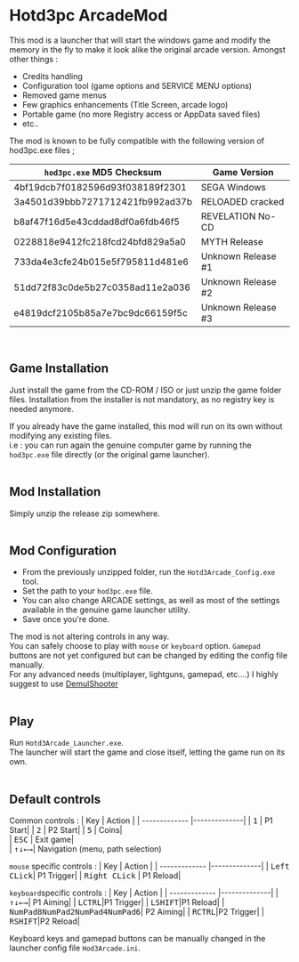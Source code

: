 # Hotd3pc ArcadeMod

This mod is a launcher that will start the windows game and modify the memory in the fly to make it look alike the original arcade version.
Amongst other things :
- Credits handling
- Configuration tool (game options and SERVICE MENU options)
- Removed game menus
- Few graphics enhancements (Title Screen, arcade logo)
- Portable game (no more Registry access or AppData saved files)
- etc..

The mod is known to be fully compatible with the following version of hod3pc.exe files ;

| `hod3pc.exe` MD5 Checksum            | Game Version       | 
| -----------------------------------  |--------------------|
| 4bf19dcb7f0182596d93f038189f2301     | SEGA Windows|
| 3a4501d39bbb7271712421fb992ad37b     | RELOADED cracked|
| b8af47f16d5e43cddad8df0a6fdb46f5     | REVELATION No-CD|
| 0228818e9412fc218fcd24bfd829a5a0     | MYTH Release|
| 733da4e3cfe24b015e5f795811d481e6     | Unknown Release #1|
| 51dd72f83c0de5b27c0358ad11e2a036     | Unknown Release #2|
| e4819dcf2105b85a7e7bc9dc66159f5c     | Unknown Release #3|  

<br>

## Game Installation

Just install the game from the CD-ROM / ISO or just unzip the game folder files.
Installation from the installer is not mandatory, as no registry key is needed anymore.

If you already have the game installed, this mod will run on its own without modifying any existing files.<br>
i.e : you can run again the genuine computer game by running the `hod3pc.exe` file directly (or the original game launcher).
<br><br>

## Mod Installation

Simply unzip the release zip somewhere.
<br><br>

## Mod Configuration

* From the previously unzipped folder, run the `Hotd3Arcade_Config.exe` tool.
* Set the path to your `hod3pc.exe` file.
* You can also change ARCADE settings, as well as most of the settings available in the genuine game launcher utility.
* Save once you're done.

The mod is not altering controls in any way.  
You can safely choose to play with `mouse` or `keyboard` option. `Gamepad` buttons are not yet configured but can be changed by editing the config file manually.  
For any advanced needs (multiplayer, lightguns, gamepad, etc....) I highly suggest to use [DemulShooter](https://github.com/argonlefou/DemulShooter)
<br><br>

## Play

Run `Hotd3Arcade_Launcher.exe`.  
The launcher will start the game and close itself, letting the game run on its own.
<br><br>

## Default controls 

Common controls :
| Key            | Action       | 
| -------------  |--------------|
| <kbd>1</kbd>    | P1 Start|
| <kbd>2</kbd>     | P2 Start|
| <kbd>5</kbd>     | Coins|  
| <kbd>ESC</kbd>   | Exit game|  
| <kbd>&uarr;</kbd><kbd>&darr;</kbd><kbd>&larr;</kbd><kbd>&rarr;</kbd>| Navigation (menu, path selection)
<br>  

`mouse` specific controls : 
| Key            | Action       | 
| -------------  |--------------|
| <kbd>Left CLick</kbd></kbd>| P1 Trigger|
| <kbd>Right CLick</kbd>     | P1 Reload|
<br>  

`keyboard`specific controls :
| Key            | Action       | 
| -------------  |--------------|
| <kbd>&uarr;</kbd><kbd>&darr;</kbd><kbd>&larr;</kbd><kbd>&rarr;</kbd>| P1 Aiming|
| <kbd>LCTRL</kbd>|P1 Trigger|
| <kbd>LSHIFT</kbd>|P1 Reload|
| <kbd>NumPad8</kbd><kbd>NumPad2</kbd><kbd>NumPad4</kbd><kbd>NumPad6</kbd>| P2 Aiming|
| <kbd>RCTRL</kbd>|P2 Trigger|
| <kbd>RSHIFT</kbd>|P2 Reload|

Keyboard keys and gamepad buttons can be manually changed in the launcher config file `Hod3Arcade.ini`.  
